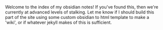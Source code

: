 
Welcome to the index of my obsidian notes! If you've found this, then we're currently at advanced levels of stalking. Let me know if I should build this part of the site using some custom obsidian to html template to make a 'wiki', or if whatever jekyll makes of this is sufficient. 

